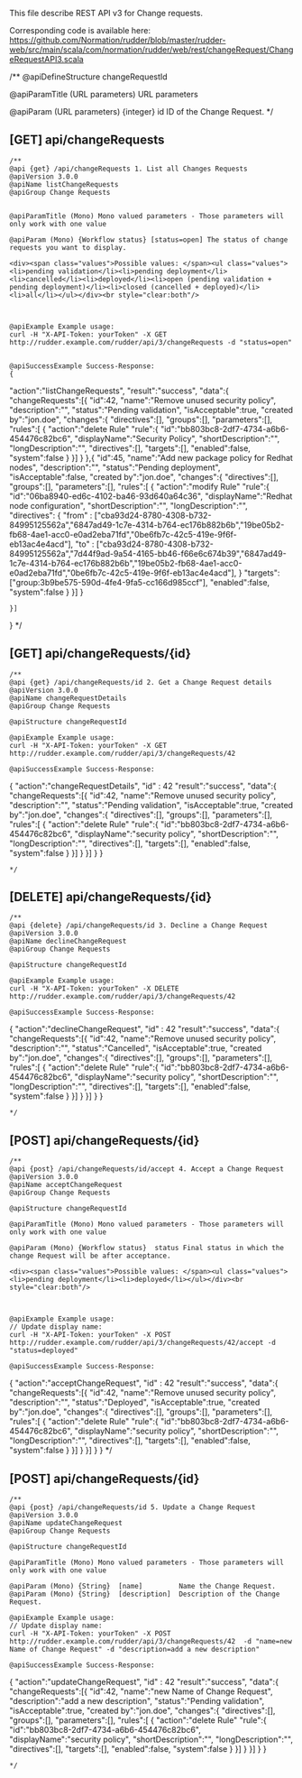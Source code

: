 
This file describe REST API v3 for Change requests.

Corresponding code is available here: 
https://github.com/Normation/rudder/blob/master/rudder-web/src/main/scala/com/normation/rudder/web/rest/changeRequest/ChangeRequestAPI3.scala

/**
   @apiDefineStructure changeRequestId

   @apiParamTitle (URL parameters) URL parameters

   @apiParam (URL parameters) {integer} id ID of the Change Request.
 */

[GET] api/changeRequests
-----------------

    /**
    @api {get} /api/changeRequests 1. List all Changes Requests
    @apiVersion 3.0.0
    @apiName listChangeRequests
    @apiGroup Change Requests
    

    @apiParamTitle (Mono) Mono valued parameters - Those parameters will only work with one value

    @apiParam (Mono) {Workflow status} [status=open] The status of change requests you want to display.

    <div><span class="values">Possible values: </span><ul class="values"><li>pending validation</li><li>pending deployment</li><li>cancelled</li><li>deployed</li><li>open (pending validation + pending deployment)</li><li>closed (cancelled + deployed)</li><li>all</li></ul></div><br style="clear:both"/>



    @apiExample Example usage:
    curl -H "X-API-Token: yourToken" -X GET http://rudder.example.com/rudder/api/3/changeRequests -d "status=open"


    @apiSuccessExample Success-Response:
    {
  "action":"listChangeRequests",
  "result":"success",
  "data":{
    "changeRequests":[{
      "id":42,
      "name":"Remove unused security policy",
      "description":"",
      "status":"Pending validation",
      "isAcceptable":true,
      "created by":"jon.doe",
      "changes":{
        "directives":[],
        "groups":[],
        "parameters":[],
        "rules":[ {
          "action":"delete Rule"
          "rule":{
            "id":"bb803bc8-2df7-4734-a6b6-454476c82bc6",
            "displayName":"Security Policy",
            "shortDescription":"",
            "longDescription":"",
            "directives":[],
            "targets":[],
            "enabled":false,
            "system":false
          }
        }]
      }
    },{
      "id":45,
      "name":"Add new package policy for Redhat nodes",
      "description":"",
      "status":"Pending deployment",
      "isAcceptable":false,
      "created by":"jon.doe",
      "changes":{
        "directives":[],
        "groups":[],
        "parameters":[],
        "rules":[ {
          "action":"modify Rule"
          "rule":{
            "id":"06ba8940-ed6c-4102-ba46-93d640a64c36",
            "displayName":"Redhat node configuration",
            "shortDescription":"",
            "longDescription":"",
            "directives": {
              "from" : ["cba93d24-8780-4308-b732-84995125562a","6847ad49-1c7e-4314-b764-ec176b882b6b","19be05b2-fb68-4ae1-acc0-e0ad2eba71fd","0be6fb7c-42c5-419e-9f6f-eb13ac4e4acd"],
              "to" : ["cba93d24-8780-4308-b732-84995125562a","7d44f9ad-9a54-4165-bb46-f66e6c674b39","6847ad49-1c7e-4314-b764-ec176b882b6b","19be05b2-fb68-4ae1-acc0-e0ad2eba71fd","0be6fb7c-42c5-419e-9f6f-eb13ac4e4acd"],
            }
            "targets":["group:3b9be575-590d-4fe4-9fa5-cc166d985ccf"],
            "enabled":false,
            "system":false
          }
        }]
      }

    }]
  }
     */



[GET] api/changeRequests/{id}
--------------------------

    /**
    @api {get} /api/changeRequests/id 2. Get a Change Request details
    @apiVersion 3.0.0
    @apiName changeRequestDetails
    @apiGroup Change Requests
     
    @apiStructure changeRequestId

    @apiExample Example usage:
    curl -H "X-API-Token: yourToken" -X GET http://rudder.example.com/rudder/api/3/changeRequests/42

    @apiSuccessExample Success-Response:
{
  "action":"changeRequestDetails",
  "id" : 42
  "result":"success",
  "data":{
    "changeRequests":[{
      "id":42,
      "name":"Remove unused security policy",
      "description":"",
      "status":"Pending validation",
      "isAcceptable":true,
      "created by":"jon.doe",
      "changes":{
        "directives":[],
        "groups":[],
        "parameters":[],
        "rules":[ {
          "action":"delete Rule"
          "rule":{
            "id":"bb803bc8-2df7-4734-a6b6-454476c82bc6",
            "displayName":"security policy",
            "shortDescription":"",
            "longDescription":"",
            "directives":[],
            "targets":[],
            "enabled":false,
            "system":false
          }
        }]
      }
    }]
  }
}

    */

[DELETE] api/changeRequests/{id}
--------------------------

    /**
    @api {delete} /api/changeRequests/id 3. Decline a Change Request
    @apiVersion 3.0.0
    @apiName declineChangeRequest
    @apiGroup Change Requests
      
    @apiStructure changeRequestId

    @apiExample Example usage:
    curl -H "X-API-Token: yourToken" -X DELETE http://rudder.example.com/rudder/api/3/changeRequests/42

    @apiSuccessExample Success-Response:
{
  "action":"declineChangeRequest",
  "id" : 42
  "result":"success",
  "data":{
    "changeRequests":[{
      "id":42,
      "name":"Remove unused security policy",
      "description":"",
      "status":"Cancelled",
      "isAcceptable":true,
      "created by":"jon.doe",
      "changes":{
        "directives":[],
        "groups":[],
        "parameters":[],
        "rules":[ {
          "action":"delete Rule"
          "rule":{
            "id":"bb803bc8-2df7-4734-a6b6-454476c82bc6",
            "displayName":"security policy",
            "shortDescription":"",
            "longDescription":"",
            "directives":[],
            "targets":[],
            "enabled":false,
            "system":false
          }
        }]
      }
    }]
  }
}

    */


[POST] api/changeRequests/{id}
--------------------------

    /**
    @api {post} /api/changeRequests/id/accept 4. Accept a Change Request
    @apiVersion 3.0.0
    @apiName acceptChangeRequest
    @apiGroup Change Requests
     
    @apiStructure changeRequestId

    @apiParamTitle (Mono) Mono valued parameters - Those parameters will only work with one value

    @apiParam (Mono) {Workflow status}  status Final status in which the change Request will be after acceptance.

    <div><span class="values">Possible values: </span><ul class="values"><li>pending deployment</li><li>deployed</li></ul></div><br style="clear:both"/>
    


    @apiExample Example usage:
    // Update display name: 
    curl -H "X-API-Token: yourToken" -X POST http://rudder.example.com/rudder/api/3/changeRequests/42/accept -d "status=deployed"

    @apiSuccessExample Success-Response:
{
  "action":"acceptChangeRequest",
  "id" : 42
  "result":"success",
  "data":{
    "changeRequests":[{
      "id":42,
      "name":"Remove unused security policy",
      "description":"",
      "status":"Deployed",
      "isAcceptable":true,
      "created by":"jon.doe",
      "changes":{
        "directives":[],
        "groups":[],
        "parameters":[],
        "rules":[ {
          "action":"delete Rule"
          "rule":{
            "id":"bb803bc8-2df7-4734-a6b6-454476c82bc6",
            "displayName":"security policy",
            "shortDescription":"",
            "longDescription":"",
            "directives":[],
            "targets":[],
            "enabled":false,
            "system":false
          }
        }]
      }
    }]
  }
}
   */


[POST] api/changeRequests/{id}
--------------------------

    /**
    @api {post} /api/changeRequests/id 5. Update a Change Request
    @apiVersion 3.0.0
    @apiName updateChangeRequest
    @apiGroup Change Requests
     
    @apiStructure changeRequestId

    @apiParamTitle (Mono) Mono valued parameters - Those parameters will only work with one value

    @apiParam (Mono) {String}  [name]         Name the Change Request.
    @apiParam (Mono) {String}  [description]  Description of the Change Request.

    @apiExample Example usage:
    // Update display name: 
    curl -H "X-API-Token: yourToken" -X POST http://rudder.example.com/rudder/api/3/changeRequests/42  -d "name=new Name of Change Request" -d "description=add a new description"

    @apiSuccessExample Success-Response:
{
  "action":"updateChangeRequest",
  "id" : 42
  "result":"success",
  "data":{
    "changeRequests":[{
      "id":42,
      "name":"new Name of Change Request",
      "description":"add a new description",
      "status":"Pending validation",
      "isAcceptable":true,
      "created by":"jon.doe",
      "changes":{
        "directives":[],
        "groups":[],
        "parameters":[],
        "rules":[ {
          "action":"delete Rule"
          "rule":{
            "id":"bb803bc8-2df7-4734-a6b6-454476c82bc6",
            "displayName":"security policy",
            "shortDescription":"",
            "longDescription":"",
            "directives":[],
            "targets":[],
            "enabled":false,
            "system":false
          }
        }]
      }
    }]
  }
}

    */